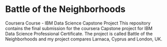 # Battle of the Neighborhoods
Coursera Course - IBM Data Science Capstone Project
This repository contains the final submission for the coursera Capstone project for IBM Data Science Professional Certificate. The project is called Battle of the Neighborhoods and my project compares Larnaca, Cyprus and London, UK.
